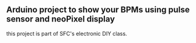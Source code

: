 ## Arduino project to show your BPMs using pulse sensor and neoPixel display

this project is part of SFC's electronic DIY class.

